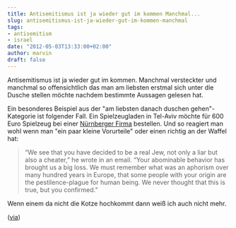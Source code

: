 ```yaml
---
title: Antisemitismus ist ja wieder gut im kommen Manchmal...
slug: antisemitismus-ist-ja-wieder-gut-im-kommen-manchmal
tags:
- antisemitism
- israel
date: "2012-05-03T13:33:00+02:00"
author: marvin
draft: false
---
```

Antisemitismus ist ja wieder gut im kommen. Manchmal versteckter und
manchmal so offensichtlich das man am liebsten erstmal sich unter die
Dusche stellen möchte nachdem bestimmte Aussagen gelesen hat.

Ein besonderes Beispiel aus der "am liebsten danach duschen
gehen"-Kategorie ist folgender Fall. Ein Spielzeugladen in Tel-Aviv
möchte für 600 Euro Spielzeug bei einer [Nürnberger
Firma](http://goo.gl/VvlVs) bestellen. Und so reagiert man wohl wenn man
"ein paar kleine Vorurteile" oder einen richtig an der Waffel hat:

> “We see that you have decided to be a real Jew, not only a liar but
> also a cheater,” he wrote in an email. “Your abominable behavior has
> brought us a big loss. We must remember what was an aphorism over many
> hundred years in Europe, that some people with your origin are the
> pestilence-plague for human being. We never thought that this is true,
> but you confirmed.”

Wenn einem da nicht die Kotze hochkommt dann weiß ich auch nicht mehr.

([via](http://goo.gl/6Uz2Y))